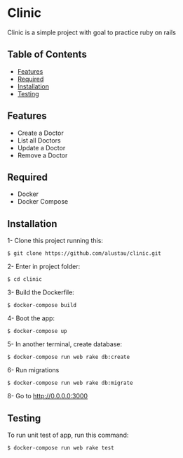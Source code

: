 Clinic 
=============

Clinic is a simple project with goal to practice ruby on rails

## Table of Contents
- [Features](#features)
- [Required](#required)
- [Installation](#installation)
- [Testing](#testing)

## Features

* Create a Doctor
* List all Doctors
* Update a Doctor
* Remove a Doctor

## Required

* Docker
* Docker Compose

## Installation

1- Clone this project running this:
```shell
$ git clone https://github.com/alustau/clinic.git 
```
2- Enter in project folder:
```shell
$ cd clinic
```
3- Build the Dockerfile:
```shell
$ docker-compose build
```
4- Boot the app:
```shell
$ docker-compose up
```
5- In another terminal, create database:
```shell
$ docker-compose run web rake db:create
```
6- Run migrations
```shell
$ docker-compose run web rake db:migrate
```

8- Go to http://0.0.0.0:3000

## Testing

To run unit test of app, run this command:
```shell
$ docker-compose run web rake test
```
